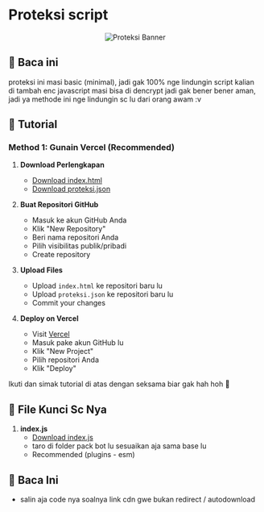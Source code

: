 # Proteksi script

<div align="center">
  <img src="https://cdn.rendigital.store/tmp/proteksi.png" alt="Proteksi Banner">
</div>

## 📝 Baca ini
proteksi ini masi basic (minimal), jadi gak 100% nge lindungin script kalian di tambah enc javascript masi bisa di dencrypt jadi gak bener bener aman, jadi ya methode ini nge lindungin sc lu dari orang awam :v

## 🚀 Tutorial

### Method 1: Gunain Vercel (Recommended)
1. **Download Perlengkapan**
   - [Download index.html](https://cdn.rendigital.store/tmp/kuncisc.html)
   - [Download proteksi.json](https://cdn.rendigital.store/tmp/proteksi.json)

2. **Buat Repositori GitHub**
   - Masuk ke akun GitHub Anda
   - Klik "New Repository"
   - Beri nama repositori Anda
   - Pilih visibilitas publik/pribadi
   - Create repository

3. **Upload Files**
   - Upload `index.html` ke repositori baru lu
   - Upload `proteksi.json` ke repositori baru lu
   - Commit your changes

4. **Deploy on Vercel**
   - Visit [Vercel](https://vercel.com)
   - Masuk pake akun GitHub lu
   - Klik "New Project"
   - Pilih repositori Anda
   - Klik "Deploy"

Ikuti dan simak tutorial di atas dengan seksama biar gak hah hoh 🗿

## 📁 File Kunci Sc Nya
1. **index.js**
   - [Download index.js](https://github.com/rencollins/proteksi-script/blob/main/kuncisc.html)
   - taro di folder pack bot lu sesuaikan aja sama base lu
   - Recommended (plugins - esm)

## 💭 Baca Ini
   - salin aja code nya soalnya link cdn gwe bukan redirect / autodownload
